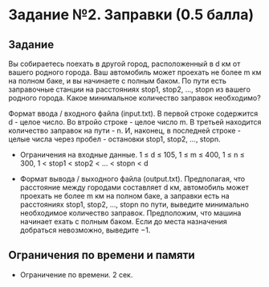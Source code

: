 # Задание №2. Заправки (0.5 балла)

## Задание
Вы собираетесь поехать в другой город, расположенный в d км от вашего родного города. 
Ваш автомобиль может проехать не более m км на полном баке, 
и вы начинаете с полным баком. По пути есть заправочные станции на расстояниях 
stop1, stop2, ..., stopn из вашего родного города. Какое минимальное количество заправок необходимо?

Формат ввода / входного файла (input.txt). В первой строке содержится
d - целое число. Во втройо строке - целое число m. В третьей находится
количество заправок на пути - n. И, наконец, в последней строке - целые
числа через пробел - остановки stop1, stop2, ..., stopn.
- Ограничения на входные данные. 1 ≤ d ≤ 105, 1 ≤ m ≤ 400, 1 ≤ n ≤ 300, 1 < stop1 < stop2 < ... < stopn < d

- Формат вывода / выходного файла (output.txt). Предполагая, что расстояние между городами составляет d км, 
автомобиль может проехать не более m км на полном баке, 
а заправки есть на расстояниях stop1, stop2, ..., stopn по пути, выведите минимально необходимое количество заправок. 
Предположим, что машина начинает ехать с полным баком. Если до места назначения добраться невозможно, выведите −1.

## Ограничения по времени и памяти
- Ограничение по времени. 2 сек.
